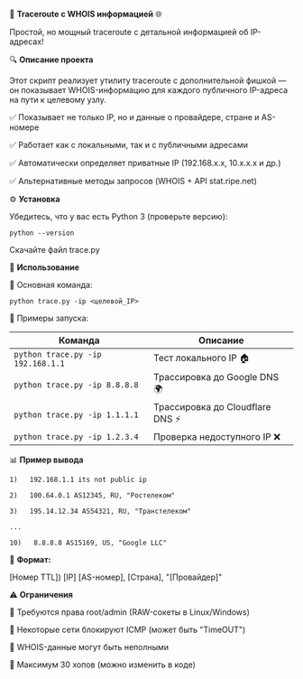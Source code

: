 🚀 **Traceroute с WHOIS информацией** 🌐

Простой, но мощный traceroute с детальной информацией об IP-адресах!

🔍 **Описание проекта**

Этот скрипт реализует утилиту traceroute с дополнительной фишкой — он показывает WHOIS-информацию для каждого публичного IP-адреса на пути к целевому узлу.

✅ Показывает не только IP, но и данные о провайдере, стране и AS-номере

✅ Работает как с локальными, так и с публичными адресами

✅ Автоматически определяет приватные IP (192.168.x.x, 10.x.x.x и др.)

✅ Альтернативные методы запросов (WHOIS + API stat.ripe.net)

⚙️ **Установка**

Убедитесь, что у вас есть Python 3 (проверьте версию):

`python --version`

Скачайте файл trace.py

🚀 **Использование**

🔹 Основная команда:

`python trace.py -ip <целевой_IP>`

🔹 Примеры запуска:

| Команда | Описание |
|-------------------------------|--------------------------------|
| `python trace.py -ip 192.168.1.1` | Тест локального IP 🏠 |
| `python trace.py -ip 8.8.8.8` | Трассировка до Google DNS 🌍 |
| `python trace.py -ip 1.1.1.1` | Трассировка до Cloudflare DNS ⚡ |
| `python trace.py -ip 1.2.3.4` | Проверка недоступного IP ❌ |

📊 **Пример вывода**


`1)   192.168.1.1 its not public ip`  

`2)   100.64.0.1 AS12345, RU, "Ростелеком"`  

`3)   195.14.12.34 AS54321, RU, "Транстелеком"`  

`...`  

`10)   8.8.8.8 AS15169, US, "Google LLC"` 

📌 **Формат:**

[Номер TTL]) [IP] [AS-номер], [Страна], "[Провайдер]"

⚠️ **Ограничения**

🔸 Требуются права root/admin (RAW-сокеты в Linux/Windows)

🔸 Некоторые сети блокируют ICMP (может быть "TimeOUT")

🔸 WHOIS-данные могут быть неполными

🔸 Максимум 30 хопов (можно изменить в коде)
